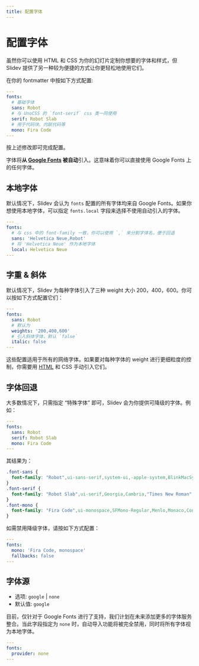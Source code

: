 ```yaml
---
title: 配置字体
---
```


# 配置字体

虽然你可以使用 HTML 和 CSS 为你的幻灯片定制你想要的字体和样式，但 Slidev 提供了另一种较为便捷的方式让你更轻松地使用它们。

在你的 fontmatter 中按如下方式配置:

```yaml
---
fonts:
  # 基础字体
  sans: Robot
  # 与 UnoCSS 的 `font-serif` css 类一同使用
  serif: Robot Slab
  # 用于代码块、内联代码等
  mono: Fira Code
---
```

按上述修改即可完成配置。

字体将**从 [Google Fonts](https://fonts.google.com/) 被自动**引入。这意味着你可以直接使用 Google Fonts 上的任何字体。

## 本地字体

默认情况下，Slidev 会认为 `fonts` 配置的所有字体均来自 Google Fonts。如果你想使用本地字体，可以指定 `fonts.local` 字段来选择不使用自动引入的字体。

```yaml
---
fonts:
  # 与 css 中的 font-family 一致，你可以使用 `,` 来分割字体名，便于回退
  sans: 'Helvetica Neue,Robot'
  # 将 'Helvetica Neue' 作为本地字体
  local: Helvetica Neue
---
```

## 字重 & 斜体

默认情况下，Slidev 为每种字体引入了三种 weight 大小 200，400，600。你可以按如下方式配置它们：

```yaml
---
fonts:
  sans: Robot
  # 默认为
  weights: '200,400,600'
  # 引入斜体字体，默认 `false`
  italic: false
---
```

这些配置适用于所有的网络字体。如果要对每种字体的 weight 进行更细粒度的控制，你需要用 [HTML](/custom/directory-structure.html#index-html) 和 CSS 手动引入它们。



## 字体回退

大多数情况下，只需指定 “特殊字体” 即可，Slidev 会为你提供可降级的字体。例如：

```yaml
---
fonts:
  sans: Robot
  serif: Robot Slab
  mono: Fira Code
---
```

其结果为：

<!-- eslint-skip -->

```css
.font-sans {
  font-family: "Robot",ui-sans-serif,system-ui,-apple-system,BlinkMacSystemFont,"Segoe UI",Roboto,"Helvetica Neue",Arial,"Noto Sans",sans-serif,"Apple Color Emoji","Segoe UI Emoji","Segoe UI Symbol","Noto Color Emoji";
}
.font-serif {
  font-family: "Robot Slab",ui-serif,Georgia,Cambria,"Times New Roman",Times,serif;
}
.font-mono {
  font-family: "Fira Code",ui-monospace,SFMono-Regular,Menlo,Monaco,Consolas,"Liberation Mono","Courier New",monospace;
}
```

如需禁用降级字体，请按如下方式配置：

```yaml
---
fonts:
  mono: 'Fira Code, monospace'
  fallbacks: false
---
```

## 字体源

- 选项: `google` | `none`
- 默认值: `google`

目前，仅针对于 Google Fonts 进行了支持，我们计划在未来添加更多的字体服务整合。当此字段指定为 `none` 时，自动导入功能将被完全禁用，同时将所有字体视为本地字体。


```yaml
---
fonts:
  provider: none
---
```
